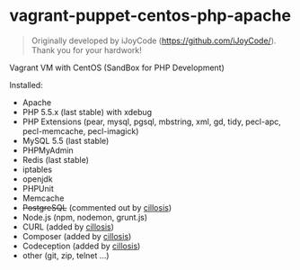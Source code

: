 vagrant-puppet-centos-php-apache
=========================

> Originally developed by iJoyCode (https://github.com/iJoyCode/). Thank you for your hardwork!

Vagrant VM with CentOS (SandBox for PHP Development)

Installed:
- Apache
- PHP 5.5.x (last stable) with xdebug 
- PHP Extensions (pear, mysql, pgsql, mbstring, xml, gd, tidy, pecl-apc, pecl-memcache, pecl-imagick)
- MySQL 5.5 (last stable)
- PHPMyAdmin
- Redis (last stable)
- iptables
- openjdk
- PHPUnit
- Memcache
- ~~PostgreSQL~~ (commented out by [cillosis](https://github.com/cillosis))
- Node.js (npm, nodemon, grunt.js)
- CURL (added by [cillosis](https://github.com/cillosis))
- Composer (added by [cillosis](https://github.com/cillosis))
- Codeception (added by [cillosis](https://github.com/cillosis))
- other (git, zip, telnet ...)
